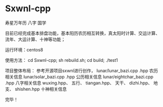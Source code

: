 # Sxwnl-cpp
寿星万年历 八字 国学

目前已经完成基本排盘功能，基本阳历农历相互转换，真太阳时计算、交运计算、流年、大运计算、十神等功能；

运行环境：centos8

使用方法：
cd Sxwnl-cpp;
sh rebuild.sh;
cd build;
./test1

项目整体布局：
    参考开源项目sxwnl进行创作，
    lunar/lunar_bazi.cpp .hpp 农历相关信息
    lunar/solar_bazi.cpp .hpp 公历相关信息
    lunar/eightchar_bazi.cpp .hpp 八字相关信息
    wuxing.hpp、  五行、
    tiangan.hpp、  天干、
    dizhi.hpp、  地支、
    shishen.hpp 十神相关信息

完毕！
